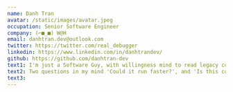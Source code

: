 ```yaml
---
name: Danh Tran
avatar: /static/images/avatar.jpeg
occupation: Senior Software Engineer
company: (⌐■_■) W@H
email: danhtran.dev@outlook.com
twitter: https://twitter.com/real_debugger
linkedin: https://www.linkedin.com/in/danhtrandev/
github: https://github.com/danhtran-dev
text1: I'm just a Software Guy, with willingness mind to read legacy code ¯\_(ツ)_/¯
text2: Two questions in my mind 'Could it run faster?', and 'Is this code easy to read and understand?' ツ
text3:
---
```

